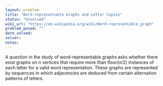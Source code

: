 ```yaml
---
layout: problem
title: "Word-representable Graphs and Letter Copies"
status: "Unsolved"
wiki_url: "https://en.wikipedia.org/wiki/Word-representable_graph"
problem_posed: ""
date_solved:
solver:
notes:
---
```

A question in the study of word-representable graphs asks whether there exist graphs on _n_ vertices that require more than floor(_n_/2) instances of each letter for a valid word representation. These graphs are represented by sequences in which adjacencies are deduced from certain alternation patterns of letters.